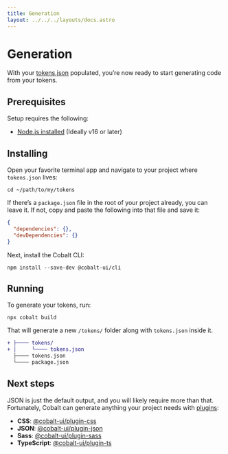 ```yaml
---
title: Generation
layout: ../../../layouts/docs.astro
---
```


# Generation

With your [tokens.json] populated, you’re now ready to start generating code from your tokens.

## Prerequisites

Setup requires the following:

- [Node.js installed](https://nodejs.org) (Ideally v16 or later)

## Installing

Open your favorite terminal app and navigate to your project where `tokens.json` lives:

```
cd ~/path/to/my/tokens
```

If there’s a `package.json` file in the root of your project already, you can leave it. If not, copy and paste the following into that file and save it:

```json
{
  "dependencies": {},
  "devDependencies": {}
}
```

Next, install the Cobalt CLI:

```
npm install --save-dev @cobalt-ui/cli
```

## Running

To generate your tokens, run:

```
npx cobalt build
```

That will generate a new `/tokens/` folder along with `tokens.json` inside it.

```diff
+ ├──── tokens/
+ │     └──── tokens.json
  ├──── tokens.json
  └──── package.json
```

## Next steps

JSON is just the default output, and you will likely require more than that. Fortunately, Cobalt can generate anything your project needs with [plugins][plugins]:

- **CSS**: [@cobalt-ui/plugin-css][plugin-css]
- **JSON**: [@cobalt-ui/plugin-json][plugin-json]
- **Sass**: [@cobalt-ui/plugin-sass][plugin-sass]
- **TypeScript**: [@cobalt-ui/plugin-ts][plugin-ts]

[tokens.json]: /docs/getting/started
[plugins]: /docs/plugins
[plugin-css]: /docs/plugins/css
[plugin-json]: /docs/plugins/json
[plugin-sass]: /docs/plugins/sass
[plugin-ts]: /docs/plugins/ts
